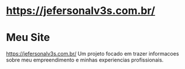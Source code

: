 # https://jefersonalv3s.com.br/
# Meu Site
https://jefersonalv3s.com.br/
Um projeto focado em trazer informacoes sobre meu empreendimento e minhas experiencias profissionais. 
